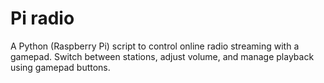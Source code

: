 # Pi radio

A Python (Raspberry Pi) script to control online radio streaming with a gamepad. Switch between stations, adjust volume, and manage playback using gamepad buttons.
